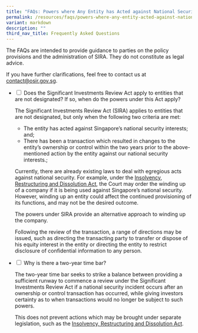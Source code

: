 ```yaml
---
title: "FAQs: Powers where Any Entity has Acted against National Security Interests"
permalink: /resources/faqs/powers-where-any-entity-acted-against-national-security-interests/
variant: markdown
description: ""
third_nav_title: Frequently Asked Questions
---
```

<p>The FAQs are intended to provide guidance to parties on the policy provisions
and the administration of SIRA. They do not constitute as legal advice.</p>
<p>If you have further clarifications, feel free to contact us at <a href="mailto:contact@osir.gov.sg" rel="noopener noreferrer nofollow" target="_blank">contact@osir.gov.sg</a>.</p>
<p></p>

<ul class="jekyllcodex_accordion">  
  
<li><input type="checkbox" id="accordion1">  
<label for="accordion1">Does the Significant Investments Review Act apply to entities that are not designated? If so, when do the powers under this Act apply?</label><div>  
<p>The Significant Investments Review Act (SIRA) applies to entities that are not designated, but only when the following two criteria are met:

* </p>The entity has acted against Singapore’s national security interests; and;
* There has been a transaction which resulted in changes to the entity’s ownership or control within the two years prior to the above-mentioned action by the entity against our national security interests.;

<p> Currently, there are already existing laws to deal with egregious acts against national security. For example, under the&nbsp;<a href="https://www.osir.gov.sg/resources/other-legislation/irda/" rel="noopener nofollow" target="_blank">Insolvency, Restructuring and Dissolution Act</a>, the Court may order the winding up of a company if it is being used against Singapore’s national security.&nbsp; However, winding up an entity could affect the continued provisioning of its functions, and may not be the desired outcome. </p>

<p>The powers under SIRA provide an alternative approach to winding up the company. </p>

<p>Following the review of the transaction, a range of directions may be issued, such as directing the transacting party to transfer or dispose of his equity interest in the entity or directing the entity to restrict disclosure of confidential information to any person.</p></div></li>

<li><input type="checkbox" id="accordion2">  
<label for="accordion2">Why is there a two-year time bar?</label><div>  
<p>The two-year time bar seeks to strike a balance between providing a sufficient runway to commence a review under the Significant Investments Review Act if a national security incident occurs after an ownership or control transaction has occurred, while giving investors certainty as to when transactions would no longer be subject to such powers.</p>
	
This does not prevent actions which may be brought under separate legislation, such as the <a href="https://www.osir.gov.sg/resources/other-legislation/irda/" rel="noopener nofollow" target="_blank">Insolvency, Restructuring and Dissolution Act</a>.

</div></li> 
</ul>